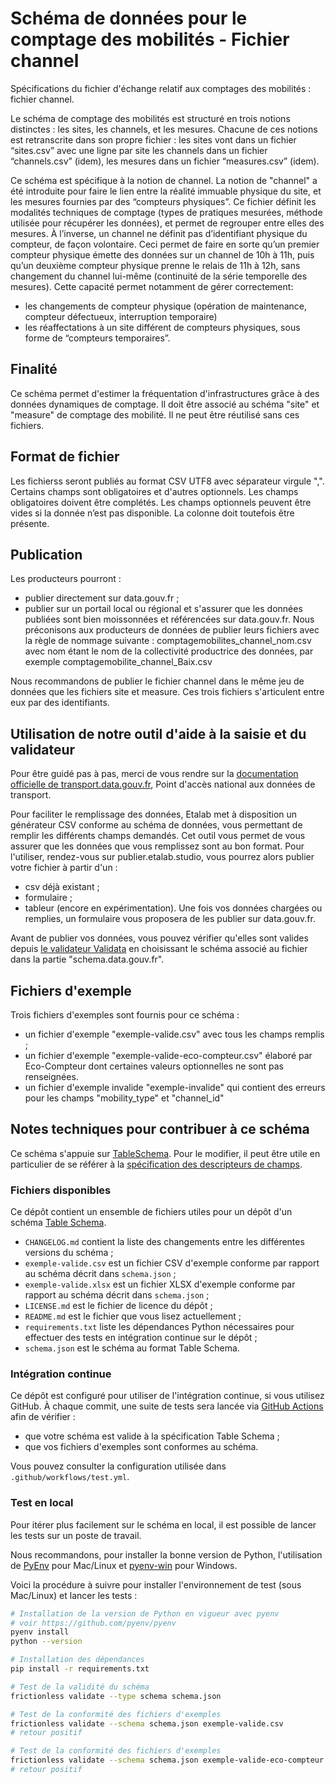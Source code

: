 <MenuSchema />

# Schéma de données pour le comptage des mobilités - Fichier channel

Spécifications du fichier d'échange relatif aux comptages des mobilités : fichier channel.

Le schéma de comptage des mobilités est structuré en trois notions distinctes : les sites, les channels, et les mesures.
Chacune de ces notions est retranscrite dans son propre fichier :
les sites vont dans un fichier “sites.csv” avec une ligne par site les channels dans un fichier “channels.csv” (idem), les mesures dans un fichier “measures.csv” (idem).

Ce schéma est spécifique à la notion de channel. 
La notion de "channel" a été introduite pour faire le lien entre la réalité immuable physique du site, et les mesures fournies par des “compteurs physiques”.
Ce fichier définit les modalités techniques de comptage (types de pratiques mesurées, méthode utilisée pour récupérer les données), et permet de regrouper entre elles des mesures. À l’inverse, un channel ne définit pas d’identifiant physique du compteur, de façon volontaire.
Ceci permet de faire en sorte qu’un premier compteur physique émette des données sur un channel de 10h à 11h, puis qu’un deuxième compteur physique prenne le relais de 11h à 12h, sans changement du channel lui-même (continuité de la série temporelle des mesures).
Cette capacité permet notamment de gérer correctement:
- les changements de compteur physique (opération de maintenance, compteur défectueux, interruption temporaire)
- les réaffectations à un site différent de compteurs physiques, sous forme de “compteurs temporaires”.

## Finalité

Ce schéma permet d'estimer la fréquentation d'infrastructures grâce à des données dynamiques de comptage. 
Il doit être associé au schéma "site" et "measure" de comptage des mobilité. Il ne peut être réutilisé sans ces fichiers.

## Format de fichier

Les fichierss seront publiés au format CSV UTF8 avec séparateur virgule ",". Certains champs sont obligatoires et d'autres optionnels. Les champs obligatoires doivent être complétés. Les champs optionnels peuvent être vides si la donnée n’est pas disponible. La colonne doit toutefois être présente.

## Publication

Les producteurs pourront :

- publier directement sur data.gouv.fr ;
- publier sur un portail local ou régional et s'assurer que les données publiées sont bien moissonnées et référencées sur data.gouv.fr.
Nous préconisons aux producteurs de données de publier leurs fichiers avec la règle de nommage suivante : comptagemobilites_channel_nom.csv avec nom étant le nom de la collectivité productrice des données, par exemple comptagemobilite_channel_Baix.csv

Nous recommandons de publier le fichier channel dans le même jeu de données que les fichiers site et measure. Ces trois fichiers s'articulent entre eux par des identifiants.

## Utilisation de notre outil d'aide à la saisie et du validateur

Pour être guidé pas à pas, merci de vous rendre sur la [documentation officielle de transport.data.gouv.fr](https://doc.transport.data.gouv.fr/producteurs/comptage-des-mobilites), Point d'accès national aux données de transport.

Pour faciliter le remplissage des données, Etalab met à disposition un générateur CSV conforme au schéma de données, vous permettant de remplir les différents champs demandés. Cet outil vous permet de vous assurer que les données que vous remplissez sont au bon format. Pour l'utiliser, rendez-vous sur publier.etalab.studio, vous pourrez alors publier votre fichier à partir d'un :

- csv déjà existant ; 
- formulaire ; 
- tableur (encore en expérimentation). 
Une fois vos données chargées ou remplies, un formulaire vous proposera de les publier sur data.gouv.fr.

Avant de publier vos données, vous pouvez vérifier qu'elles sont valides depuis [le validateur Validata](https://validata.fr/) en choisissant le schéma associé au fichier dans la partie "schema.data.gouv.fr". 

## Fichiers d'exemple
Trois fichiers d'exemples sont fournis pour ce schéma :

- un fichier d'exemple "exemple-valide.csv" avec tous les champs remplis ;
- un fichier d'exemple "exemple-valide-eco-compteur.csv" élaboré par Eco-Compteur dont certaines valeurs optionnelles ne sont pas renseignées.
- un fichier d'exemple invalide "exemple-invalide" qui contient des erreurs pour les champs "mobility_type" et "channel_id" 

## Notes techniques pour contribuer à ce schéma

Ce schéma s'appuie sur [TableSchema](https://specs.frictionlessdata.io/table-schema/). Pour le modifier, il peut être utile en particulier de se référer à la [spécification des descripteurs de champs](https://specs.frictionlessdata.io/table-schema/#field-descriptors).

### Fichiers disponibles

Ce dépôt contient un ensemble de fichiers utiles pour un dépôt d'un schéma [Table Schema](https://specs.frictionlessdata.io/table-schema/).

- `CHANGELOG.md` contient la liste des changements entre les différentes versions du schéma ;
- `exemple-valide.csv` est un fichier CSV d'exemple conforme par rapport au schéma décrit dans `schema.json`  ;
- `exemple-valide.xlsx` est un fichier XLSX d'exemple conforme par rapport au schéma décrit dans `schema.json` ;
- `LICENSE.md` est le fichier de licence du dépôt ;
- `README.md` est le fichier que vous lisez actuellement ;
- `requirements.txt` liste les dépendances Python nécessaires pour effectuer des tests en intégration continue sur le dépôt ;
- `schema.json` est le schéma au format Table Schema.

### Intégration continue

Ce dépôt est configuré pour utiliser de l'intégration continue, si vous utilisez GitHub. À chaque commit, une suite de tests sera lancée via [GitHub Actions](https://github.com/features/actions) afin de vérifier :

- que votre schéma est valide à la spécification Table Schema ;
- que vos fichiers d'exemples sont conformes au schéma.

Vous pouvez consulter la configuration utilisée dans `.github/workflows/test.yml`.

### Test en local

Pour itérer plus facilement sur le schéma en local, il est possible de lancer les tests sur un poste de travail.

Nous recommandons, pour installer la bonne version de Python, l'utilisation de [PyEnv](https://github.com/pyenv/pyenv) pour Mac/Linux et [pyenv-win](https://github.com/pyenv-win/pyenv-win) pour Windows.

Voici la procédure à suivre pour installer l'environnement de test (sous Mac/Linux) et lancer les tests :

```bash
# Installation de la version de Python en vigueur avec pyenv
# voir https://github.com/pyenv/pyenv
pyenv install
python --version

# Installation des dépendances
pip install -r requirements.txt

# Test de la validité du schéma
frictionless validate --type schema schema.json

# Test de la conformité des fichiers d'exemples
frictionless validate --schema schema.json exemple-valide.csv
# retour positif

# Test de la conformité des fichiers d'exemples
frictionless validate --schema schema.json exemple-valide-eco-compteur.csv
# retour positif

```

